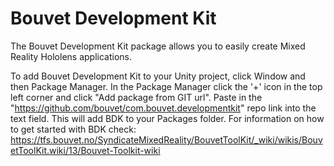 # Bouvet Development Kit
The Bouvet Development Kit package allows you to easily create Mixed Reality Hololens applications.

To add Bouvet Development Kit to your Unity project, click Window and then Package Manager. In the Package Manager click the '+' icon in the top left corner and click "Add package from GIT url". Paste in the "https://github.com/bouvet/com.bouvet.developmentkit" repo link into the text field. This will add BDK to your Packages folder. For information on how to get started with BDK check: https://tfs.bouvet.no/SyndicateMixedReality/BouvetToolKit/_wiki/wikis/BouvetToolKit.wiki/13/Bouvet-Toolkit-wiki

